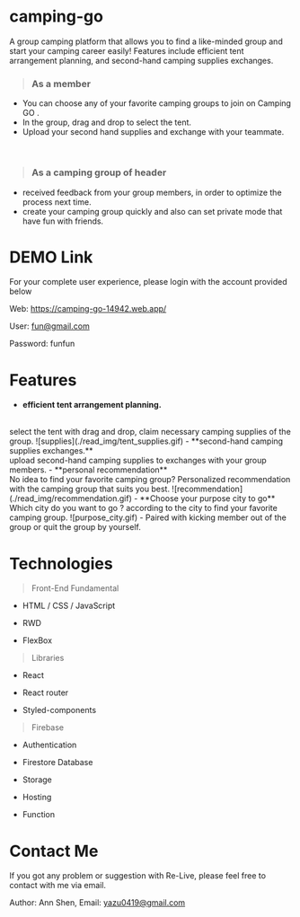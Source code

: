 # camping-go
A group camping platform that allows you to find a like-minded group and start your camping career easily! Features include efficient tent arrangement planning, and second-hand camping supplies exchanges.
> ### As a member

- You can choose any of your favorite camping groups to join on Camping GO .
- In the group, drag and drop to select the tent.
- Upload your second hand supplies and exchange with your teammate.
<br>


> ### As a camping group of header
- received feedback from your group members, in order to optimize the process  next time.
- create your camping group quickly and also can set private mode that have fun with friends.   

# DEMO Link
For your complete user experience, please login with the account provided below

Web: https://camping-go-14942.web.app/

User: fun@gmail.com

Password: funfun


# Features
- **efficient tent arrangement planning.**
<br>
select the tent with drag and drop, claim necessary camping supplies of the group.
![supplies](./read_img/tent_supplies.gif) 
- **second-hand camping supplies exchanges.**
<br>
upload second-hand camping supplies to exchanges with your group members.
- **personal recommendation**
<br>
 No idea to find your favorite camping group? Personalized recommendation with the camping group that suits you best.
 ![recommendation](./read_img/recommendation.gif) 
- **Choose your purpose city to go**
<br>
Which city do you want to go ?  according to the city to find your favorite camping group.
 ![purpose_city.gif) 
- Paired with kicking member out of the group or quit the group by yourself. 

# Technologies
> Front-End Fundamental 
  - HTML / CSS / JavaScript
    
  - RWD
    
  - FlexBox
    
> Libraries 
  - React
    
  - React router
    
  - Styled-components
    
> Firebase
  - Authentication
    
  - Firestore Database
    
  - Storage
    
  - Hosting
    
  - Function

# Contact Me
If you got any problem or suggestion with Re-Live, please feel free to contact with me via email.

Author: Ann Shen,
Email: yazu0419@gmail.com
